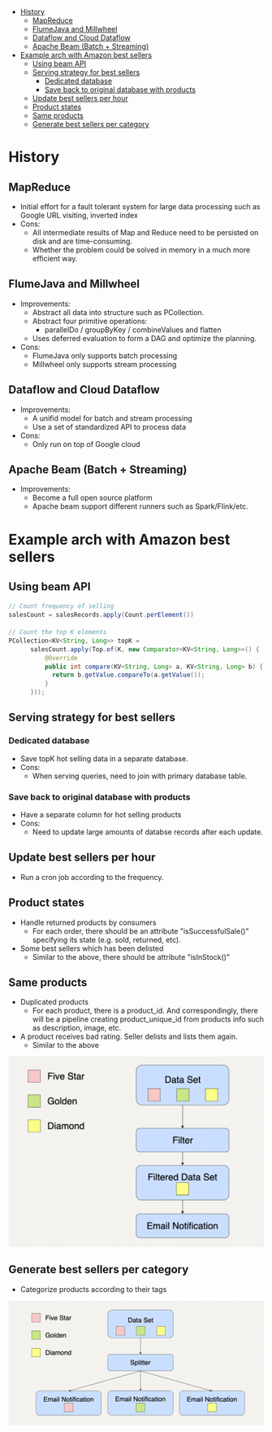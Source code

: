 - [History](#history)
  - [MapReduce](#mapreduce)
  - [FlumeJava and Millwheel](#flumejava-and-millwheel)
  - [Dataflow and Cloud Dataflow](#dataflow-and-cloud-dataflow)
  - [Apache Beam (Batch + Streaming)](#apache-beam-batch--streaming)
- [Example arch with Amazon best sellers](#example-arch-with-amazon-best-sellers)
  - [Using beam API](#using-beam-api)
  - [Serving strategy for best sellers](#serving-strategy-for-best-sellers)
    - [Dedicated database](#dedicated-database)
    - [Save back to original database with products](#save-back-to-original-database-with-products)
  - [Update best sellers per hour](#update-best-sellers-per-hour)
  - [Product states](#product-states)
  - [Same products](#same-products)
  - [Generate best sellers per category](#generate-best-sellers-per-category)

# History
## MapReduce
* Initial effort for a fault tolerant system for large data processing such as Google URL visiting, inverted index
* Cons: 
  * All intermediate results of Map and Reduce need to be persisted on disk and are time-consuming. 
  * Whether the problem could be solved in memory in a much more efficient way. 

## FlumeJava and Millwheel
* Improvements: 
  * Abstract all data into structure such as PCollection.
  * Abstract four primitive operations:
    * parallelDo / groupByKey / combineValues and flatten
  * Uses deferred evaluation to form a DAG and optimize the planning. 
* Cons: 
  * FlumeJava only supports batch processing
  * Millwheel only supports stream processing

## Dataflow and Cloud Dataflow
* Improvements:
  * A unifid model for batch and stream processing
  * Use a set of standardized API to process data
* Cons:
  * Only run on top of Google cloud

## Apache Beam (Batch + Streaming)
* Improvements: 
  * Become a full open source platform
  * Apache beam support different runners such as Spark/Flink/etc.

# Example arch with Amazon best sellers

## Using beam API

```java
// Count frequency of selling
salesCount = salesRecords.apply(Count.perElement())

// Count the top K elements
PCollection<KV<String, Long>> topK =
      salesCount.apply(Top.of(K, new Comparator<KV<String, Long>>() {
          @Override
          public int compare(KV<String, Long> a, KV<String, Long> b) {
            return b.getValue.compareTo(a.getValue());
          }
      }));
```

## Serving strategy for best sellers
### Dedicated database
* Save topK hot selling data in a separate database. 
* Cons:
  * When serving queries, need to join with primary database table. 

### Save back to original database with products
* Have a separate column for hot selling products
* Cons:
  * Need to update large amounts of databse records after each update. 

## Update best sellers per hour
* Run a cron job according to the frequency. 

## Product states
* Handle returned products by consumers
  * For each order, there should be an attribute "isSuccessfulSale()" specifying its state (e.g. sold, returned, etc). 
* Some best sellers which has been delisted
  * Similar to the above, there should be attribute "isInStock()"

## Same products
* Duplicated products
  * For each product, there is a product_id. And correspondingly, there will be a pipeline creating product_unique_id from products info such as description, image, etc. 
* A product receives bad rating. Seller delists and lists them again. 
  * Similar to the above

![](../.gitbook/assets/beam_bestSellers_frauddetection.png)

## Generate best sellers per category
* Categorize products according to their tags

![](../.gitbook/assets/beat_bestSellers_perCategory.png)
